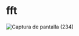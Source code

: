 # fft
![Captura de pantalla (234)](https://user-images.githubusercontent.com/20667923/198876737-032544b2-15ab-4bbb-b680-461a6e1c12d4.png)
